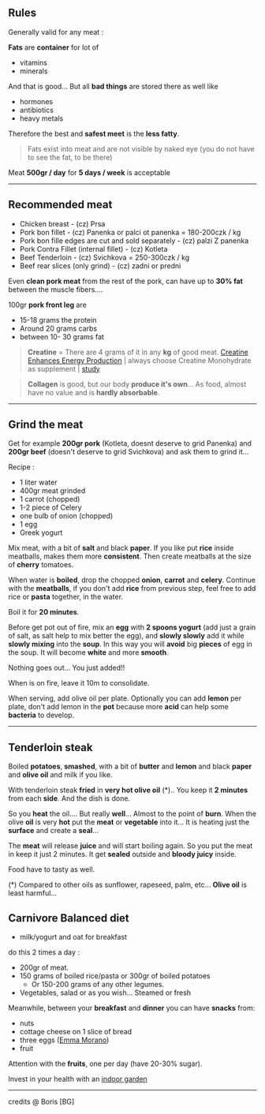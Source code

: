 ## Rules 

Generally valid for any meat :

**Fats** are **container** for lot of   

* vitamins   
* minerals  

And that is good... But all **bad things** are stored there as well like  

* hormones  
* antibiotics  
* heavy metals  

Therefore the best and **safest meet** is the **less fatty**.

> Fats exist into meat and are not visible by naked eye  (you do not have to see the fat, to be there)  

Meat **500gr / day** for **5 days / week** is acceptable

----------

## Recommended meat

* Chicken breast - (cz) Prsa
* Pork bon fillet - (cz) Panenka or palci ot panenka = 180-200czk / kg
* Pork bon fille edges are cut and sold separately - (cz) palzi Z panenka
* Pork Contra Fillet (internal fillet) - (cz) Kotleta
* Beef Tenderloin - (cz) Svichkova = 250-300czk / kg
* Beef rear slices (only grind) - (cz) zadni or predni

Even **clean pork meat** from the rest of the pork, can have up to **30% fat** between the muscle fibers.... 

100gr **pork front leg** are 

* 15-18 grams the protein  
* Around 20 grams carbs  
* between 10- 30 grams fat  

> **Creatine** = There are 4 grams of it in any **kg** of good meat.   [Creatine Enhances Energy Production](https://www.healthline.com/nutrition/creatine-for-muscle-and-strength) | always choose Creatine Monohydrate as supplement | [study](https://www.ncbi.nlm.nih.gov/pmc/articles/PMC4304302/)

> **Collagen** is good, but our body **produce it's own**... As food, almost have no value and is **hardly absorbable**.



----------

## Grind the meat

Get for example **200gr pork** (Kotleta, doesnt deserve to grid Panenka) and **200gr beef** (doesn't deserve to grid Svichkova) and ask them to grind it...


Recipe :  

* 1 liter water
* 400gr meat grinded  
* 1 carrot (chopped)
* 1-2 piece of Celery
* one bulb of onion (chopped)
* 1 egg
* Greek yogurt

Mix meat, with a bit of **salt** and black **paper**. If you like put **rice** inside meatballs, makes them more **consistent**. Then create meatballs at the size of **cherry** tomatoes. 

When water is **boiled**, drop the chopped **onion**, **carrot** and **celery**. Continue with the **meatballs**, if you don't add **rice** from previous step, feel free to add rice or **pasta** together, in the water.

Boil it for **20 minutes**.

Before get pot out of fire, mix an **egg** with **2 spoons yogurt**  (add just a grain of salt, as salt help to mix better the egg), and **slowly slowly** add it while **slowly mixing** into the **soup**. In this way you will **avoid** big **pieces** of egg in the soup. It will become **white** and more **smooth**.

Nothing goes out... You just added!!

When is on fire, leave it 10m to consolidate.

When serving, add olive oil per plate. Optionally you can add **lemon** per plate, don't add lemon in the **pot** because more **acid** can help some **bacteria** to develop.


----------

## Tenderloin steak

Boiled **potatoes**, **smashed**, with a bit of **butter** and **lemon** and black **paper** and **olive oil**  and milk if you like. 

With tenderloin steak **fried** in **very hot olive oil** (*).. You keep it **2 minutes** from each **side**. And the dish is done.

So you **heat** the oil.... But really **well**... Almost to the point of **burn**. When the olive **oil** is very **hot** put the **meat** or **vegetable** into it... It is heating just the **surface** and create a **seal**...

The **meat** will release **juice** and will start boiling again. So you put the meat in keep it just 2 minutes.
It get **sealed** outside and **bloody juicy** inside.


Food have to tasty as well.

(*) Compared to other oils as sunflower, rapeseed, palm, etc... **Olive oil** is least harmful...


## Carnivore Balanced	 diet

* milk/yogurt and oat for breakfast 


do this 2 times a day :

* 200gr of meat.
* 150 grams of boiled rice/pasta or 300gr of boiled potatoes 
	* Or 150-200 grams of any other legumes.
* Vegetables, salad or as you wish... Steamed or fresh

Meanwhile, between your **breakfast** and **dinner** you can have **snacks** from:  

* nuts  
* cottage cheese on 1 slice of bread  
* three eggs ([Emma Morano](https://www.bbc.com/news/world-europe-39610937))
* fruit

Attention with the **fruits**, one per day (have 20-30% sugar).

Invest in your health with an [indoor garden](https://clickandgrow.com/)

----------

credits @ Boris [BG]

 